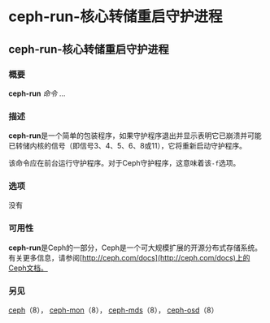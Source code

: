 # ceph-run-核心转储重启守护进程

## ceph-run-核心转储重启守护进程

### 概要

**ceph-run** _命令_ …

### 描述

**ceph-run**是一个简单的包装程序，如果守护程序退出并显示表明它已崩溃并可能已转储内核的信号（即信号3、4、5、6、8或11），它将重新启动守护程序。

该命令应在前台运行守护程序。对于Ceph守护程序，这意味着该`-f`选项。

### 选项

没有

### 可用性

**ceph-run**是Ceph的一部分，Ceph是一个可大规模扩展的开源分布式存储系统。有关更多信息，请参阅[http://ceph.com/docs](http://ceph.com/docs)上的Ceph文档。

### 另见

[ceph](https://docs.ceph.com/docs/nautilus/man/8/ceph/)（8）， [ceph-mon](https://docs.ceph.com/docs/nautilus/man/8/ceph-mon/)（8）， [ceph-mds](https://docs.ceph.com/docs/nautilus/man/8/ceph-mds/)（8）， [ceph-osd](https://docs.ceph.com/docs/nautilus/man/8/ceph-osd/)（8）

